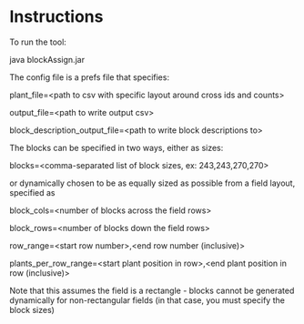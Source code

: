
# Instructions

To run the tool:

java blockAssign.jar <path to config file>

The config file is a prefs file that specifies:

plant_file=\<path to csv with specific layout around cross ids and counts\>

output_file=\<path to write output csv\>

block_description_output_file=\<path to write block descriptions to\>

The blocks can be specified in two ways, either as sizes:

blocks=\<comma-separated list of block sizes, ex: 243,243,270,270\>

or dynamically chosen to be as equally sized as possible from a field layout, specified as

block_cols=\<number of blocks across the field rows\>

block_rows=\<number of blocks down the field rows\>

row_range=\<start row number\>,\<end row number (inclusive)\>

plants_per_row_range=\<start plant position in row\>,\<end plant position in row (inclusive)\>

Note that this assumes the field is a rectangle - blocks cannot be generated dynamically for non-rectangular fields (in that case, you must specify the block sizes)
